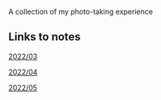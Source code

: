 

A collection of my photo-taking experience

## Links to notes

[2022/03](2022/2203.md)

[2022/04](2022/2204.md)

[2022/05](2022/2205.md)
